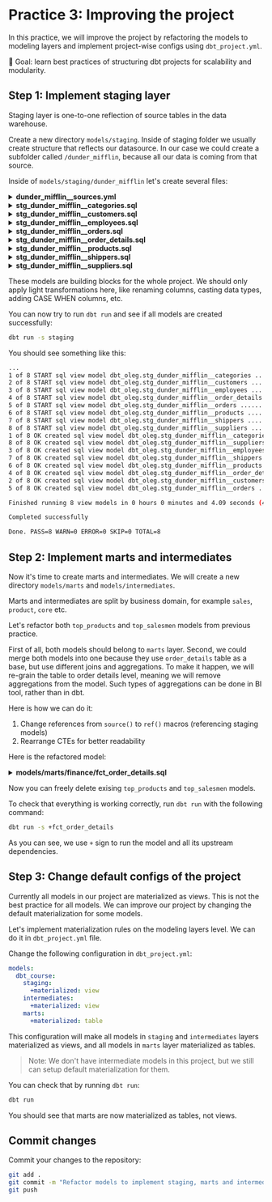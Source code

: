 # Practice 3: Improving the project

In this practice, we will improve the project by refactoring the models to modeling layers and implement project-wise configs using `dbt_project.yml`.

🎯 Goal: learn best practices of structuring dbt projects for scalability and modularity.

## Step 1: Implement staging layer

Staging layer is one-to-one reflection of source tables in the data warehouse.

Create a new directory `models/staging`. Inside of staging folder we usually create structure that reflects our datasource. In our case we could create a subfolder called `/dunder_mifflin`, because all our data is coming from that source.

Inside of `models/staging/dunder_mifflin` let's create several files:


<details>
<summary><b>dunder_mifflin__sources.yml</b></summary>

> This is the same file as in the previous practice. You can just move existing file from `/models` folder.

</details>

<details>
<summary><b>stg_dunder_mifflin__categories.sql</b></summary>

```sql
with source as (
    select * from {{ source('dunder_mifflin', 'categories') }}
),

renamed as (
    select
        category_id,
        category_name,
        description as category_description,
        picture
    from source
)

select * from renamed
```
</details>


<details>
<summary><b>stg_dunder_mifflin__customers.sql</b></summary>

```sql
with source as (
    select * from {{ source('dunder_mifflin', 'customers') }}
),

renamed as (
    select
        customer_id,
        customer_code,
        company_name,
        contact_name,
        contact_title,
        address,
        city,
        region,
        postal_code,
        country,
        phone,
        fax
    from source
)

select * from renamed
```
</details>


<details>
<summary><b>stg_dunder_mifflin__employees.sql</b></summary>

```sql
with source as (
    select * from {{ source('dunder_mifflin', 'employees') }}
),

renamed as (
    select
        employee_id,
        first_name || ' ' || last_name as full_name,
        first_name,
        last_name,
        middle_name,
        title,
        title_of_courtesy,
        birth_date,
        hire_date,
        termination_date,
        rehire_date,
        address,
        city,
        region,
        postal_code,
        country,
        home_phone,
        extension,
        notes,
        reports_to,
        photo_path,
        employee_status_id
    from source
)

select * from renamed
```
</details>


<details>
<summary><b>stg_dunder_mifflin__orders.sql</b></summary>

```sql
with source as (
    select * from {{ source('dunder_mifflin', 'orders') }}
),

renamed as (
    select
        order_id,
        customer_id,
        employee_id,
        order_date,
        required_date,
        shipped_date,
        ship_via as shipper_id,
        freight,
        ship_name,
        ship_address,
        ship_city,
        ship_region,
        ship_postal_code,
        ship_country
    from source
)

select * from renamed
```
</details>


<details>
<summary><b>stg_dunder_mifflin__order_details.sql</b></summary>

```sql
with source as (
    select * from {{ source('dunder_mifflin', 'order_details') }}
),

renamed as (
    select
        order_id,
        product_id,
        unit_price,
        quantity,
        discount,
        line_total as total_price
    from source
)

select * from renamed
```
</details>


<details>
<summary><b>stg_dunder_mifflin__products.sql</b></summary>

```sql
with source as (
    select * from {{ source('dunder_mifflin', 'products') }}
),

renamed as (
    select
        product_id,
        product_name,
        product_description,
        supplier_id,
        category_id,
        quantity_per_unit,
        unit_price,
        units_in_stock,
        units_on_order,
        reorder_level,
        discontinued
    from source
)

select * from renamed
```
</details>


<details>
<summary><b>stg_dunder_mifflin__shippers.sql</b></summary>

```sql
with source as (
    select * from {{ source('dunder_mifflin', 'shippers') }}
),

renamed as (
    select
        shipper_id,
        company_name,
        phone
    from source
)

select * from renamed
```
</details>


<details>
<summary><b>stg_dunder_mifflin__suppliers.sql</b></summary>

```sql
with source as (
    select * from {{ source('dunder_mifflin', 'suppliers') }}
),

renamed as (
    select
        supplier_id,
        company_name,
        contact_name,
        contact_title,
        address,
        city,
        region,
        postal_code,
        country,
        phone,
        fax
    from source
)

select * from renamed
```
</details>

These models are building blocks for the whole project. We should only apply light transformations here, like renaming columns, casting data types, adding CASE WHEN columns, etc.

You can now try to run `dbt run` and see if all models are created successfully:

```bash
dbt run -s staging
```

You should see something like this:
```bash
...
1 of 8 START sql view model dbt_oleg.stg_dunder_mifflin__categories ............ [RUN]
2 of 8 START sql view model dbt_oleg.stg_dunder_mifflin__customers ............. [RUN]
3 of 8 START sql view model dbt_oleg.stg_dunder_mifflin__employees ............. [RUN]
4 of 8 START sql view model dbt_oleg.stg_dunder_mifflin__order_details ......... [RUN]
5 of 8 START sql view model dbt_oleg.stg_dunder_mifflin__orders ................ [RUN]
6 of 8 START sql view model dbt_oleg.stg_dunder_mifflin__products .............. [RUN]
7 of 8 START sql view model dbt_oleg.stg_dunder_mifflin__shippers .............. [RUN]
8 of 8 START sql view model dbt_oleg.stg_dunder_mifflin__suppliers ............. [RUN]
1 of 8 OK created sql view model dbt_oleg.stg_dunder_mifflin__categories ....... [SUCCESS 1 in 0.60s]
8 of 8 OK created sql view model dbt_oleg.stg_dunder_mifflin__suppliers ........ [SUCCESS 1 in 0.98s]
3 of 8 OK created sql view model dbt_oleg.stg_dunder_mifflin__employees ........ [SUCCESS 1 in 1.00s]
7 of 8 OK created sql view model dbt_oleg.stg_dunder_mifflin__shippers ......... [SUCCESS 1 in 1.01s]
6 of 8 OK created sql view model dbt_oleg.stg_dunder_mifflin__products ......... [SUCCESS 1 in 1.05s]
4 of 8 OK created sql view model dbt_oleg.stg_dunder_mifflin__order_details .... [SUCCESS 1 in 1.05s]
2 of 8 OK created sql view model dbt_oleg.stg_dunder_mifflin__customers ........ [SUCCESS 1 in 1.08s]
5 of 8 OK created sql view model dbt_oleg.stg_dunder_mifflin__orders ........... [SUCCESS 1 in 1.09s]

Finished running 8 view models in 0 hours 0 minutes and 4.09 seconds (4.09s).

Completed successfully

Done. PASS=8 WARN=0 ERROR=0 SKIP=0 TOTAL=8
```

## Step 2: Implement marts and intermediates

Now it's time to create marts and intermediates. We will create a new directory `models/marts` and `models/intermediates`.

Marts and intermediates are split by business domain, for example `sales`, `product`, `core` etc.

Let's refactor both `top_products` and `top_salesmen` models from previous practice.

First of all, both models should belong to `marts` layer. Second, we could merge both models into one because they use `order_details` table as a base, but use different joins and aggregations. To make it happen, we will re-grain the table to order details level, meaning we will remove aggregations from the model. Such types of aggregations can be done in BI tool, rather than in dbt.

Here is how we can do it:

1. Change references from `source()` to `ref()` macros (referencing staging models)
2. Rearrange CTEs for better readability

Here is the refactored model:

<details>
<summary><b>models/marts/finance/fct_order_details.sql</b></summary>

```sql
with

-- Import CTEs

stg_dunder_mifflin__order_details as (
    select *
    from {{ ref('stg_dunder_mifflin__order_details') }}
),

stg_dunder_mifflin__orders as (
    select *
    from {{ ref('stg_dunder_mifflin__order_details') }}
),

stg_dunder_mifflin__products as (
    select *
    from {{ ref('stg_dunder_mifflin__products') }}
),

stg_dunder_mifflin__employees as (
    select *
    from {{ ref('stg_dunder_mifflin__employees') }}
),

-- Logic CTEs

final as (
    select
        order_details.product_id,
        products.product_name,
        orders.employee_id,
        employees.first_name,
        employees.last_name,
        order_details.line_total as total_orders
    from raw.dunder_mifflin.order_details
    left join raw.dunder_mifflin.orders on orders.order_id = order_details.order_id
    left join raw.dunder_mifflin.products on order_details.product_id = products.product_id
    left join raw.dunder_mifflin.employees on orders.employee_id = employees.employee_id
)

select * from final
```
</details>

Now you can freely delete exising `top_products` and `top_salesmen` models.

To check that everything is working correctly, run `dbt run` with the following command:

```bash
dbt run -s +fct_order_details
```

As you can see, we use `+` sign to run the model and all its upstream dependencies.


## Step 3: Change default configs of the project

Currently all models in our project are materialized as views. This is not the best practice for all models. We can improve our project by changing the default materialization for some models.

Let's implement materialization rules on the modeling layers level. We can do it in `dbt_project.yml` file.

Change the following configuration in `dbt_project.yml`:

```yaml
models:
  dbt_course:
    staging:
      +materialized: view
    intermediates:
      +materialized: view
    marts:
      +materialized: table
```

This configuration will make all models in `staging` and `intermediates` layers materialized as views, and all models in `marts` layer materialized as tables.

> Note: We don't have intermediate models in this project, but we still can setup default materialization for them.

You can check that by running `dbt run`:

```bash
dbt run
```

You should see that marts are now materialized as tables, not views.

## Commit changes

Commit your changes to the repository:

```bash
git add .
git commit -m "Refactor models to implement staging, marts and intermediates layers"
git push
```
